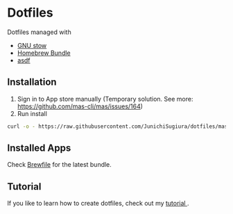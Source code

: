 # Dotfiles

Dotfiles managed with
- [GNU stow](https://www.gnu.org/software/stow/)
- [Homebrew Bundle](https://github.com/Homebrew/homebrew-bundle)
- [asdf](https://asdf-vm.com/#/)

## Installation

1. Sign in to App store manually (Temporary solution. See more: <https://github.com/mas-cli/mas/issues/164>)
2. Run install

```sh
curl -o - https://raw.githubusercontent.com/JunichiSugiura/dotfiles/master/packages/cli/scripts/dotfiles | sh
```

## Installed Apps

Check [Brewfile](./Brewfile) for the latest bundle.

## Tutorial

If you like to learn how to create dotfiles, check out my [tutorial ](https://github.com/JunichiSugiura/tutorials/tree/master/dotfiles).

